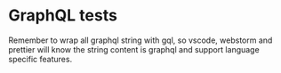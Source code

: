 # GraphQL tests

Remember to wrap all graphql string with gql, so vscode, webstorm and prettier will know the string content is graphql and support language specific features.
